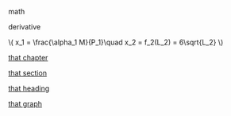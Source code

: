 



math

derivative

<p>
\(
x_1 = \frac{\alpha_1 M}{P_1}\quad
x_2 = f_2(L_2) = 6\sqrt{L_2}
\)
</p>


<a href="{{ site.baseurl }}/it/I/1">that chapter</a>

<a href="{{ site.baseurl }}/it/I/1/2">that section</a>

<a href="{{ site.baseurl }}/it/I/1/2#SUBSEC_market-demand-it">that heading</a>

<a href="{{ site.baseurl }}/it/I/1/2#GR_wtp1">that graph</a>
